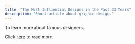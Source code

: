 ```yaml
---
title: "The Most Influential Designs in the Past 33 Years"
description: "Short article about graphic design."
---
```


To learn more about famous designers..

Click <a href="https://www.aiga.org/guide-whatisgraphicdesign">here</a> to read more.
